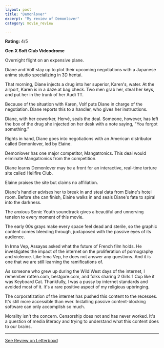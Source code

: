 ```yaml
---
layout: post
title: "Demonlover"
excerpt: "My review of Demonlover"
category: movie_review

---
```


**Rating:** 4/5

<b>Gen X Soft Club Videodrome</b>

Overnight flight on an expensive plane.

Diane and Volf stay up to plot their upcoming negotiations with a Japanese anime studio specializing in 3D hentai.

That morning, Diane injects a drug into her superior, Karen's, water. At the airport, Karen is in a daze at bag check. Two men grab her, steal her keys, and put her in the trunk of her Audi TT.

Because of the situation with Karen, Volf puts Diane in charge of the negotiation. Diane reports this to a handler, who gives her instructions.

Diane, with her coworker, Hervé, seals the deal. Someone, however, has left the box of the drug she injected on her desk with a note saying, "You forgot something."

Rights in hand, Diane goes into negotiations with an American distributor called Demonlover, led by Elaine. 

Demonlover has one major competitor, Mangatronics. This deal would eliminate Mangatronics from the competition.

Diane learns Demonlover may be a front for an interactive, real-time torture site called Hellfire Club.

Elaine praises the site but claims no affiliation.

Diane's handler advises her to break in and steal data from Elaine's hotel room. Before she can finish, Elaine walks in and seals Diane's fate to spiral into the darkness.

The anxious Sonic Youth soundtrack gives a beautiful and unnerving tension to every moment of this movie.

The early 00s grays make every space feel dead and sterile, so the graphic content comes bleeding through, juxtaposed with the passive eyes of its audience.

In Irma Vep, Assayas asked what the future of French film holds. He investigates the impact of the internet on the proliferation of pornography and violence. Like Irma Vep, he does not answer any questions. And it is one that we are still learning the ramifications of. 

As someone who grew up during the Wild West days of the internet, I remember rotten.com, bestgore.com, and folks sharing 2 Girls 1 Cup like it was Keyboard Cat. Thankfully, I was a pussy by internet standards and avoided most of it. It's a rare positive aspect of my religious upbringing.

The corporatization of the internet has pushed this content to the recesses. It's still more accessible than ever. Installing passive content-blocking software can only accomplish so much.

Morality isn't the concern. Censorship does not and has never worked. It's a question of media literacy and trying to understand what this content does to our brains.

<hr>

[See Review on Letterboxd](https://boxd.it/59CSg5)
